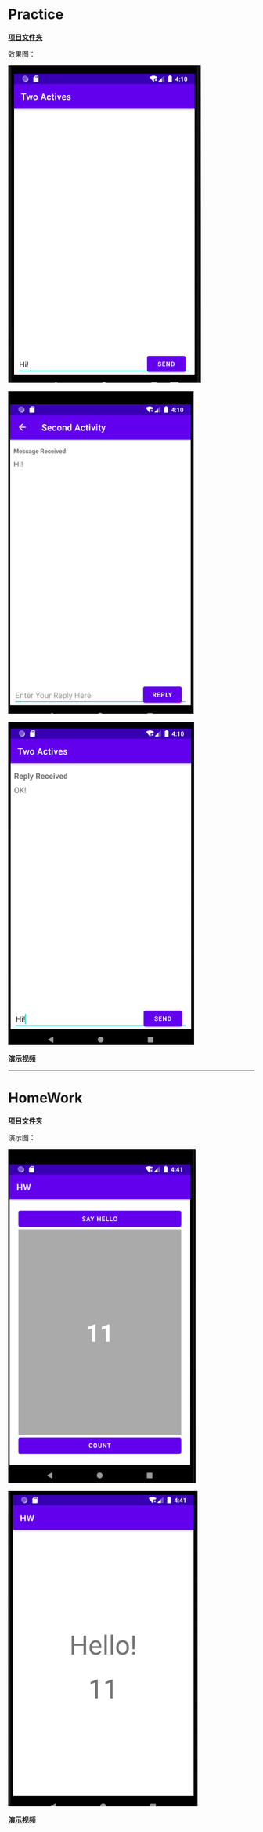 # Practice

[**项目文件夹**](MyApplication)

效果图：

![image-20210406121008674](img/image-20210406121008674.png)

![image-20210406121018278](img/image-20210406121018278.png)

![image-20210406121032847](img/image-20210406121032847.png)

[**演示视频**](practice.mp4)

------

# HomeWork

[**项目文件夹**](HW)

演示图：

![image-20210406124126404](img/image-20210406124126404.png)

![image-20210406124140420](img/image-20210406124140420.png)

[**演示视频**](HomeWork.mp4)

